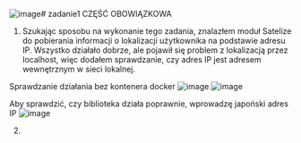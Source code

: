![image](https://github.com/MykhailoKrylov/zadanie1/assets/134151663/3c1bc948-6a5b-4dd9-84d3-7ec3a6a799a6)# zadanie1
CZĘŚĆ OBOWIĄZKOWA

1.  Szukając sposobu na wykonanie tego zadania, znalazłem moduł Satelize do pobierania informacji o lokalizacji użytkownika na podstawie adresu IP. Wszystko działało dobrze, ale pojawił się problem z lokalizacją przez localhost, więc dodałem sprawdzanie, czy adres IP jest adresem wewnętrznym w sieci lokalnej.
   
Sprawdzanie działania bez kontenera docker
![image](https://github.com/MykhailoKrylov/zadanie1/assets/134151663/5fcf74e0-f7a3-46d3-80a8-b8e61abc56d1)
![image](https://github.com/MykhailoKrylov/zadanie1/assets/134151663/2569646f-1d9b-474b-9e56-e85e6b1630ad)

Aby sprawdzić, czy biblioteka działa poprawnie, wprowadzę japoński adres IP 
![image](https://github.com/MykhailoKrylov/zadanie1/assets/134151663/dbdf01fa-125a-4480-abfb-4841fe31d4eb)

2.  
